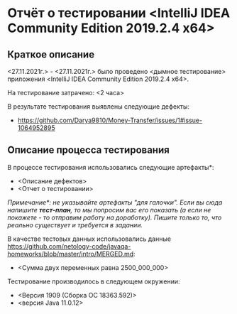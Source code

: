 # Отчёт о тестировании <IntelliJ IDEA Community Edition 2019.2.4 x64>

## Краткое описание

<27.11.2021г.> - <27.11.2021г.> было проведено <дымное тестирование> приложения <IntelliJ IDEA Community Edition 2019.2.4 x64>.

На тестирование затрачено: <2 часа>

В результате тестирования выявлены следующие дефекты:
* <https://github.com/Darya9810/Money-Transfer/issues/1#issue-1064952895>


## Описание процесса тестирования

В процессе тестирования использовались следующие артефакты*:
* <Описание дефектов>
* <Отчет о тестировании>

*Примечание\*: не указывайте артефакты "для галочки". Если вы сюда напишите **тест-план**, то мы попросим вас его показать (а если не покажете - то отправим работу на доработку). Пишите только то, что реально существует и требуется в задании.*

В качестве тестовых данных использовались данные <https://github.com/netology-code/javaqa-homeworks/blob/master/intro/MERGED.md>:
* <Сумма двух переменных равна 2500_000_000>

Тестирование производилось в следующем окружении:
* <Версия 1909 (Сборка ОС 18363.592)>
* <версия Java 11.0.12>
